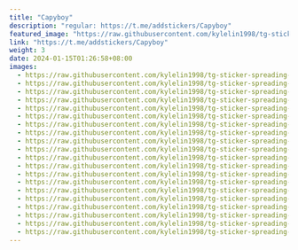 ```yaml
---
title: "Capyboy"
description: "regular: https://t.me/addstickers/Capyboy"
featured_image: "https://raw.githubusercontent.com/kylelin1998/tg-sticker-spreading-worldwide-images/main/img/85b6cd4f-acf9-4209-beb5-b4086d98f1d5.jpg"
link: "https://t.me/addstickers/Capyboy"
weight: 3
date: 2024-01-15T01:26:58+08:00
images:
  - https://raw.githubusercontent.com/kylelin1998/tg-sticker-spreading-worldwide-images/main/img/85b6cd4f-acf9-4209-beb5-b4086d98f1d5.jpg
  - https://raw.githubusercontent.com/kylelin1998/tg-sticker-spreading-worldwide-images/main/img/a83d4c4c-1aaf-4e88-84cd-7dcb3bdc6e1c.jpg
  - https://raw.githubusercontent.com/kylelin1998/tg-sticker-spreading-worldwide-images/main/img/bbe7e052-9f58-44de-87d8-ec6e4a310421.jpg
  - https://raw.githubusercontent.com/kylelin1998/tg-sticker-spreading-worldwide-images/main/img/a30c6cf1-9ff2-4aff-8312-76d4db7b5760.jpg
  - https://raw.githubusercontent.com/kylelin1998/tg-sticker-spreading-worldwide-images/main/img/1b54a652-8804-4179-9a09-b7aee217b200.jpg
  - https://raw.githubusercontent.com/kylelin1998/tg-sticker-spreading-worldwide-images/main/img/a5632866-41c7-4902-9b4f-19bbf5beb23b.jpg
  - https://raw.githubusercontent.com/kylelin1998/tg-sticker-spreading-worldwide-images/main/img/58d79857-eee4-42cb-8c50-1e6d26900a28.jpg
  - https://raw.githubusercontent.com/kylelin1998/tg-sticker-spreading-worldwide-images/main/img/5b5f70df-42bc-4ef5-ae3b-b7b99092ed80.jpg
  - https://raw.githubusercontent.com/kylelin1998/tg-sticker-spreading-worldwide-images/main/img/f8407165-1504-49e1-be78-99648c6370ac.jpg
  - https://raw.githubusercontent.com/kylelin1998/tg-sticker-spreading-worldwide-images/main/img/611a6f19-bf8a-4f8c-b4c6-1e91a95bc5db.jpg
  - https://raw.githubusercontent.com/kylelin1998/tg-sticker-spreading-worldwide-images/main/img/1137b762-6c47-4239-ba7d-12f3e8f63bea.jpg
  - https://raw.githubusercontent.com/kylelin1998/tg-sticker-spreading-worldwide-images/main/img/0627f9df-a806-4d94-8c29-22497feef962.jpg
  - https://raw.githubusercontent.com/kylelin1998/tg-sticker-spreading-worldwide-images/main/img/e8cacb87-3fbb-459e-bd26-7871384d0eaa.jpg
  - https://raw.githubusercontent.com/kylelin1998/tg-sticker-spreading-worldwide-images/main/img/c3998db3-1eaa-468f-afbd-4b13514f1381.jpg
  - https://raw.githubusercontent.com/kylelin1998/tg-sticker-spreading-worldwide-images/main/img/2126e461-5abe-4308-85ac-8638867ea9a9.jpg
  - https://raw.githubusercontent.com/kylelin1998/tg-sticker-spreading-worldwide-images/main/img/a7e8f9f7-2ae1-4a97-993b-17de7bc4e274.jpg
  - https://raw.githubusercontent.com/kylelin1998/tg-sticker-spreading-worldwide-images/main/img/04cb2a70-f620-4c3d-a0be-0cce6e89a2c4.jpg
  - https://raw.githubusercontent.com/kylelin1998/tg-sticker-spreading-worldwide-images/main/img/e0feac35-1355-4491-a623-ed3fc8a33899.jpg
  - https://raw.githubusercontent.com/kylelin1998/tg-sticker-spreading-worldwide-images/main/img/91002d40-5054-42a8-933c-a600913b02ae.jpg
  - https://raw.githubusercontent.com/kylelin1998/tg-sticker-spreading-worldwide-images/main/img/d53cff5e-89ff-418d-a5c6-4a5d9d06916e.jpg
---
```

